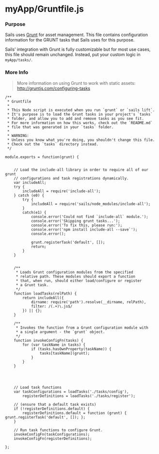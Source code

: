 # myApp/Gruntfile.js
### Purpose

Sails uses [Grunt](http://gruntjs.com) for asset management. This file contains configuration information for the GRUNT tasks that Sails uses for this purpose. 

Sails' integration with Grunt is fully customizable but for most use cases, this file should remain unchanged.  Instead, put your custom logic in `myApp/tasks/`.


### More Info
> More information on using Grunt to work with static assets: http://gruntjs.com/configuring-tasks

<docmeta name="uniqueID" value="Gruntfilejs375150">
<docmeta name="displayName" value="Gruntfile.js">

<div www-sjs-anatomy-boilerplate>

```
/**
 * Gruntfile
 *
 * This Node script is executed when you run `grunt` or `sails lift`.
 * It's purpose is to load the Grunt tasks in your project's `tasks`
 * folder, and allow you to add and remove tasks as you see fit.
 * For more information on how this works, check out the `README.md`
 * file that was generated in your `tasks` folder.
 *
 * WARNING:
 * Unless you know what you're doing, you shouldn't change this file.
 * Check out the `tasks` directory instead.
 */

module.exports = function(grunt) {


	// Load the include-all library in order to require all of our grunt
	// configurations and task registrations dynamically.
	var includeAll;
	try {
		includeAll = require('include-all');
	} catch (e0) {
		try {
			includeAll = require('sails/node_modules/include-all');
		}
		catch(e1) {
			console.error('Could not find `include-all` module.');
			console.error('Skipping grunt tasks...');
			console.error('To fix this, please run:');
			console.error('npm install include-all --save`');
			console.error();

			grunt.registerTask('default', []);
			return;
		}
	}


	/**
	 * Loads Grunt configuration modules from the specified
	 * relative path. These modules should export a function
	 * that, when run, should either load/configure or register
	 * a Grunt task.
	 */
	function loadTasks(relPath) {
		return includeAll({
			dirname: require('path').resolve(__dirname, relPath),
			filter: /(.+)\.js$/
		}) || {};
	}

	/**
	 * Invokes the function from a Grunt configuration module with
	 * a single argument - the `grunt` object.
	 */
	function invokeConfigFn(tasks) {
		for (var taskName in tasks) {
			if (tasks.hasOwnProperty(taskName)) {
				tasks[taskName](grunt);
			}
		}
	}




	// Load task functions
	var taskConfigurations = loadTasks('./tasks/config'),
		registerDefinitions = loadTasks('./tasks/register');

	// (ensure that a default task exists)
	if (!registerDefinitions.default) {
		registerDefinitions.default = function (grunt) { grunt.registerTask('default', []); };
	}

	// Run task functions to configure Grunt.
	invokeConfigFn(taskConfigurations);
	invokeConfigFn(registerDefinitions);

};

```
</div>
